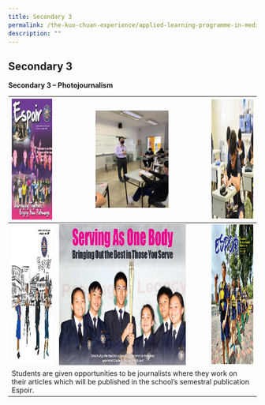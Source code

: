```yaml
---
title: Secondary 3
permalink: /the-kuo-chuan-experience/applied-learning-programme-in-media-literacy/secondary-3/
description: ""
---
```

## Secondary 3


  
  
**Secondary 3 – Photojournalism**

<table>
<thead>
  <tr>
    <th><img src="/images/The%20Kuo%20Chuan%20Experience/ALP%20In%20Media%20Literacy/s3espoir1.png" width="214" height="245"></th>
    <th><img src="/images/The%20Kuo%20Chuan%20Experience/ALP%20In%20Media%20Literacy/Sec%203%20Espoir%20interview%20with%20Mr%20Justin%20Tan%20our%20principal.jpeg" width="50%"></th>
    <th><img src="/images/The%20Kuo%20Chuan%20Experience/ALP%20In%20Media%20Literacy/el1.png" width="216" height="242"></th>
  </tr>
</thead>
<tbody>
  <tr>
    <td><img src="/images/The%20Kuo%20Chuan%20Experience/ALP%20In%20Media%20Literacy/espoir%202017%20v2.jpg" width="214" height="282"></td>
    <td><img src="/images/The%20Kuo%20Chuan%20Experience/ALP%20In%20Media%20Literacy/espoir%202018%20Iss1.jpg" width="257" height="286"></td>
    <td><img src="/images/The%20Kuo%20Chuan%20Experience/ALP%20In%20Media%20Literacy/2020_Espoir_Issu1.jpg" width="220" height="283"></td>
  </tr>
  <tr>
    <td colspan="3">Students are given opportunities to be journalists where they work on their articles which will be published in the school’s semestral publication Espoir. </td>
  </tr>
</tbody>
</table>